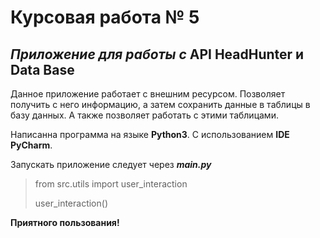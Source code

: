 # Курсовая работа № 5

## _Приложение для работы с_ __API HeadHunter__ и __Data Base__

Данное приложение работает с внешним ресурсом. Позволяет получить с него информацию,
а затем сохранить данные в таблицы в базу данных. А также позволяет работать с этими таблицами.

Написанна программа на языке __Python3__. С использованием __IDE PyCharm__.

Запускать приложение следует через ___main.py___
>from src.utils import user_interaction
>
>
>user_interaction()


__Приятного пользования!__
